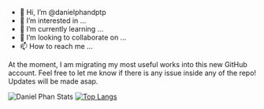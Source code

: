 - 👋 Hi, I’m @danielphandptp
- 👀 I’m interested in ...
- 🌱 I’m currently learning ...
- 💞️ I’m looking to collaborate on ...
- 📫 How to reach me ...

At the moment, I am migrating my most useful works into this new GitHub account. Feel free to let me know if there is any issue inside any of the repo! Updates will be made asap.

<!---
danielphandptp/danielphandptp is a ✨ special ✨ repository because its `README.md` (this file) appears on your GitHub profile.
You can click the Preview link to take a look at your changes.
--->

![Daniel Phan Stats](https://github-readme-stats.vercel.app/api?username=danielphandptp&count_private=true)
[![Top Langs](https://github-readme-stats.vercel.app/api/top-langs/?username=danielphandptp&layout=compact)](https://github.com/danielphandptp/github-readme-stats)
